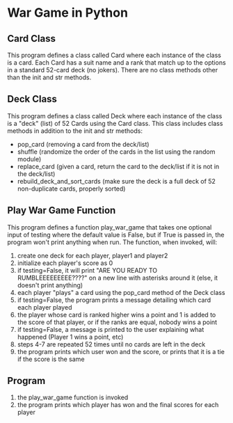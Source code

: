 # War Game in Python

## Card Class
This program defines a class called Card where each instance of the class is a card. Each Card has a suit name and a rank that match up to the options in a standard 52-card deck (no jokers). There are no class methods other than the init and str methods.

## Deck Class
This program defines a class called Deck where each instance of the class is a "deck" (list) of 52 Cards using the Card class. This class includes class methods in addition to the init and str methods:
- pop_card (removing a card from the deck/list)
- shuffle (randomize the order of the cards in the list using the random module)
- replace_card (given a card, return the card to the deck/list if it is not in the deck/list)
- rebuild_deck_and_sort_cards (make sure the deck is a full deck of 52 non-duplicate cards, properly sorted)

## Play War Game Function
This program defines a function play_war_game that takes one optional input of testing where the default value is False, but if True is passed in, the program won't print anything when run. The function, when invoked, will:
1. create one deck for each player, player1 and player2
2. initialize each player's score as 0
3. if testing=False, it will print "ARE YOU READY TO RUMBLEEEEEEEEE????" on a new line with asterisks around it (else, it doesn't print anything)
4. each player "plays" a card using the pop_card method of the Deck class
5. if testing=False, the program prints a message detailing which card each player played
6. the player whose card is ranked higher wins a point and 1 is added to the score of that player, or if the ranks are equal, nobody wins a point
7. if testing=False, a message is printed to the user explaining what happened (Player 1 wins a point, etc)
8. steps 4-7 are repeated 52 times until no cards are left in the deck
9. the program prints which user won and the score, or prints that it is a tie if the score is the same

## Program
1. the play_war_game function is invoked
2. the program prints which player has won and the final scores for each player
